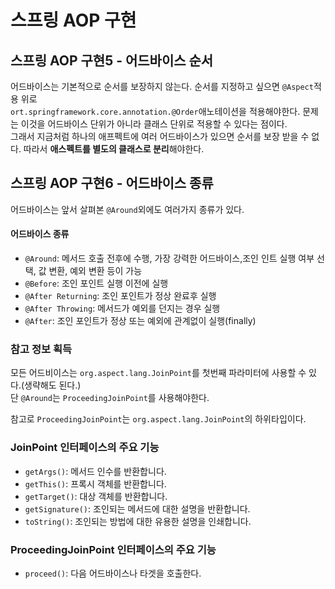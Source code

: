 # 스프링 AOP 구현
## 스프링 AOP 구현5 - 어드바이스 순서
어드바이스는 기본적으로 순서를 보장하지 않는다. 순서를 지정하고 싶으면 `@Aspect`적용 위로   
`ort.springframework.core.annotation.@Order`애노테이션을 적용해야한다. 문제는 이것을 어드바이스 단위가 아니라 클래스 단위로 적용할 수 있다는 점이다.   
그래서 지금처럼 하나의 애프펙트에 여러 어드바이스가 있으면 순서를 보장 받을 수 없다. 따라서 **애스펙트를 별도의 클래스로 분리**해야한다.

## 스프링 AOP 구현6 - 어드바이스 종류
어드바이스는 앞서 살펴본 `@Around`외에도 여러가지 종류가 있다.

#### 어드바이스 종류
- `@Around`: 메서드 호출 전후에 수행, 가장 강력한 어드바이스,조인 인트 실행 여부 선택, 값 변환, 예외 변환 등이 가능
- `@Before`: 조인 포인트 실행 이전에 실행
- `@After Returning`: 조인 포인트가 정상 완료후 실행
- `@After Throwing`: 메서드가 예외를 던지는 경우 실행
- `@After`: 조인 포인트가 정상 또는 예외에 관계없이 실행(finally)

### 참고 정보 획득
모든 어드비이스는 `org.aspect.lang.JoinPoint`를 첫번째 파라미터에 사용할 수 있다.(생략해도 된다.)   
단 `@Around`는 `ProceedingJoinPoint`를 사용해야한다.

참고로 `ProceedingJoinPoint`는 `org.aspect.lang.JoinPoint`의 하위타입이다. 

### **JoinPoint** 인터페이스의 주요 기능
- `getArgs()`: 메서드 인수를 반환합니다.
- `getThis()`: 프록시 객체를 반환합니다.
-  `getTarget()`: 대상 객체를 반환합니다.
-  `getSignature()`: 조인되는 메서드에 대한 설명을 반환합니다.
-  `toString()`: 조인되는 방법에 대한 유용한 설명을 인쇄합니다.

### **ProceedingJoinPoint** 인터페이스의 주요 기능
- `proceed()`: 다음 어드바이스나 타겟을 호출한다.
